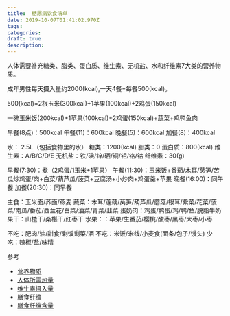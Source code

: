 ```yaml
---
title:  糖尿病饮食清单
date: 2019-10-07T01:41:02.970Z
tags: 
categories:
draft: true
description: 
---
```


人体需要补充糖类、脂类、蛋白质、维生素、无机盐、水和纤维素7大类的营养物质。


成年男性每天摄入量约2000(kcal),一天4餐=每餐500(kcal)。

500(kcal)=2根玉米(300kcal)+1苹果(100kcal)+2鸡蛋(150kcal)

一碗玉米饭(200kcal)+1苹果(100kcal)+2鸡蛋(150kcal)+蔬菜+鸡鸭鱼肉

早餐(8点)：500kcal
午餐(11)：600kcal
晚餐(5)：600kcal
加餐(8)：400kcal


水： 2.5L（包括食物里的水）
糖类：1200(kcal)
脂类：0
蛋白质：800(kcal)
维生素：A/B/C/D/E
无机盐：铁/碘/锌/硒/铜/钼/铬/钴
纤维素：30(g)


早餐(7:30)：煮（2鸡蛋/1玉米+1苹果）
午餐(11:30)：玉米饭+番茄/木耳/莴笋/苦瓜炒鸡蛋/肉+白菜/葫芦瓜/菠菜+豆腐汤+小炒肉+鸡蛋羹+苹果
晚餐(16:00)：同午餐
加餐(20:30)：同早餐

主食：玉米面/荞面/燕麦
蔬菜：木耳/莲藕/莴笋/葫芦瓜/蘑菇/银耳/紫菜/花菜/菠菜/南瓜/番茄/西兰花/白菜/油菜/青菜/韭菜
蛋奶肉：鸡蛋/鸭蛋/鸡/鸭/鱼/脱脂牛奶
果干：山楂干/桑椹干/红枣干
水果：：苹果/生番茄/樱桃/酸枣/黑枣/大枣/小枣

不吃：肥肉/油/甜食/剩饭剩菜/酒
不吃：米饭/米线/小麦食(面条/包子/馒头)
少吃：辣椒/盐/味精


参考

- [营养物质](https://baike.baidu.com/item/%E8%90%A5%E5%85%BB%E7%89%A9%E8%B4%A8)
- [人体所需热量](https://www.zhihu.com/question/21379172)
- [维生素摄入量](https://www.zhihu.com/question/270461437)
- [膳食纤维](http://wenda.qiezilife.com/article/382)
- [膳食纤维含量](https://gg1.chn.moe/extdomains/zh.wikipedia.org/zh-hans/%E7%BA%A4%E7%BB%B4%E7%B4%A0)